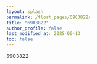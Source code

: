 ```yaml
---
layout: splash
permalink: /float_pages/6903822/
title: "6903822"
author_profile: false
last_modified_at: 2025-06-13
toc: false
---
```

 
6903822
